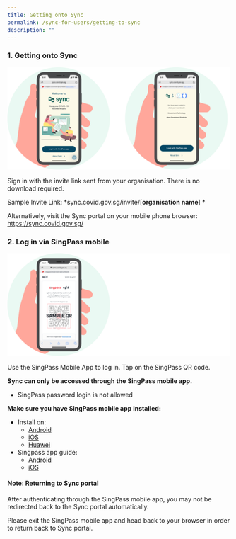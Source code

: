 ```yaml
---
title: Getting onto Sync
permalink: /sync-for-users/getting-to-sync
description: ""
---
```



### **1. Getting onto Sync**
![Alt text for image on Isomer site](/images/guide/Combined.png)

Sign in with the invite link sent from your organisation. There is no download required.

Sample Invite Link:
*sync.covid.gov.sg/invite/[**organisation name**] *

Alternatively, visit the Sync portal on your mobile phone browser: 
https://sync.covid.gov.sg/

### **2. Log in via SingPass mobile**
![Alt text for image on Isomer site](/images/guide/QR.png)

Use the SingPass Mobile App to log in. Tap on the SingPass QR code.

**Sync can only be accessed through the SingPass mobile app.**
* SingPass password login is not allowed

**Make sure you have SingPass mobile app installed:**
* Install on: 
	* [Android](https://play.google.com/store/apps/details?id=sg.ndi.sp&hl=en-GB) 
	* [iOS](https://itunes.apple.com/us/app/singpass-mobile/id1340660807)
	* [Huawei](https://appgallery.huawei.com/#/app/C104129719)
* Singpass app guide:
	* [Android ](https://www.singpass.gov.sg/singpass/resources/pdf/Singpass_App_Android_Guide.pdf)
	* [iOS ](https://www.singpass.gov.sg/singpass/resources/pdf/Singpass_App_iOS_Guide.pdf)

#### **Note: Returning to Sync portal**
After authenticating through the SingPass mobile app, you may not be redirected back to the Sync portal automatically.

Please exit the SingPass mobile app and head back to your browser in order to return back to Sync portal.